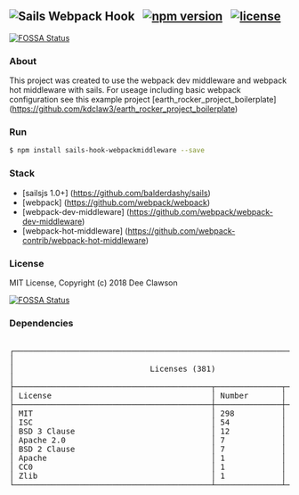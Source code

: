 ## ![Sails Webpack Hook](https://i.imgur.com/Gm7iImo.png) &nbsp; [![npm version](https://badge.fury.io/js/sails-hook-webpackmiddleware.svg)](https://badge.fury.io/js/sails-hook-webpackmiddleware) &nbsp; [![license](https://img.shields.io/badge/license-MIT-brightgreen.svg)](./LICENSE)
[![FOSSA Status](https://app.fossa.io/api/projects/git%2Bgithub.com%2Fkdclaw3%2Fsails-hook-webpackmiddleware.svg?type=shield)](https://app.fossa.io/projects/git%2Bgithub.com%2Fkdclaw3%2Fsails-hook-webpackmiddleware?ref=badge_shield)


### About

This project was created to use the webpack dev middleware and webpack hot middleware with sails. For useage including basic webpack configuration see this example project [earth_rocker_project_boilerplate] (https://github.com/kdclaw3/earth_rocker_project_boilerplate)

### Run

```sh
$ npm install sails-hook-webpackmiddleware --save
```

### Stack

+ [sailsjs 1.0+] (https://github.com/balderdashy/sails)
+ [webpack] (https://github.com/webpack/webpack)
+ [webpack-dev-middleware] (https://github.com/webpack/webpack-dev-middleware)
+ [webpack-hot-middleware] (https://github.com/webpack-contrib/webpack-hot-middleware)

### License

MIT License, Copyright (c) 2018 Dee Clawson


[![FOSSA Status](https://app.fossa.io/api/projects/git%2Bgithub.com%2Fkdclaw3%2Fsails-hook-webpackmiddleware.svg?type=large)](https://app.fossa.io/projects/git%2Bgithub.com%2Fkdclaw3%2Fsails-hook-webpackmiddleware?ref=badge_large)

### Dependencies
<pre>
<!-- language: lang-none -->
┌────────────────────────────────────────────────────────────────────────┐
│                                                                        │
│                             Licenses (381)                             │
│                                                                        │
├──────────────────────────────────────────┬──────────────┬──────────────┤
│ License                                  │ Number       │ %            │
├──────────────────────────────────────────┼──────────────┼──────────────┤
│ MIT                                      │ 298          │ 78           │
│ ISC                                      │ 54           │ 14           │
│ BSD 3 Clause                             │ 12           │ 3            │
│ Apache 2.0                               │ 7            │ 1            │
│ BSD 2 Clause                             │ 7            │ 1            │
│ Apache                                   │ 1            │ 0            │
│ CC0                                      │ 1            │ 0            │
│ Zlib                                     │ 1            │ 0            │
└──────────────────────────────────────────┴──────────────┴──────────────┘
</pre>